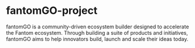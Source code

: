 # fantomGO-project
fantomGO is a community-driven ecosystem builder designed to accelerate the Fantom ecosystem. Through building a suite of products and initiatives, fantomGO aims to help innovators build, launch and scale their ideas today.
